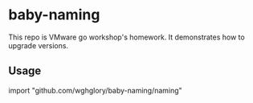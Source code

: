 # baby-naming

This repo is VMware go workshop's homework. It demonstrates how to upgrade versions.

## Usage

import "github.com/wghglory/baby-naming/naming"
